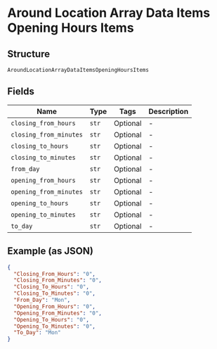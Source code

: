 
# Around Location Array Data Items Opening Hours Items

## Structure

`AroundLocationArrayDataItemsOpeningHoursItems`

## Fields

| Name | Type | Tags | Description |
|  --- | --- | --- | --- |
| `closing_from_hours` | `str` | Optional | - |
| `closing_from_minutes` | `str` | Optional | - |
| `closing_to_hours` | `str` | Optional | - |
| `closing_to_minutes` | `str` | Optional | - |
| `from_day` | `str` | Optional | - |
| `opening_from_hours` | `str` | Optional | - |
| `opening_from_minutes` | `str` | Optional | - |
| `opening_to_hours` | `str` | Optional | - |
| `opening_to_minutes` | `str` | Optional | - |
| `to_day` | `str` | Optional | - |

## Example (as JSON)

```json
{
  "Closing_From_Hours": "0",
  "Closing_From_Minutes": "0",
  "Closing_To_Hours": "0",
  "Closing_To_Minutes": "0",
  "From_Day": "Mon",
  "Opening_From_Hours": "0",
  "Opening_From_Minutes": "0",
  "Opening_To_Hours": "0",
  "Opening_To_Minutes": "0",
  "To_Day": "Mon"
}
```

